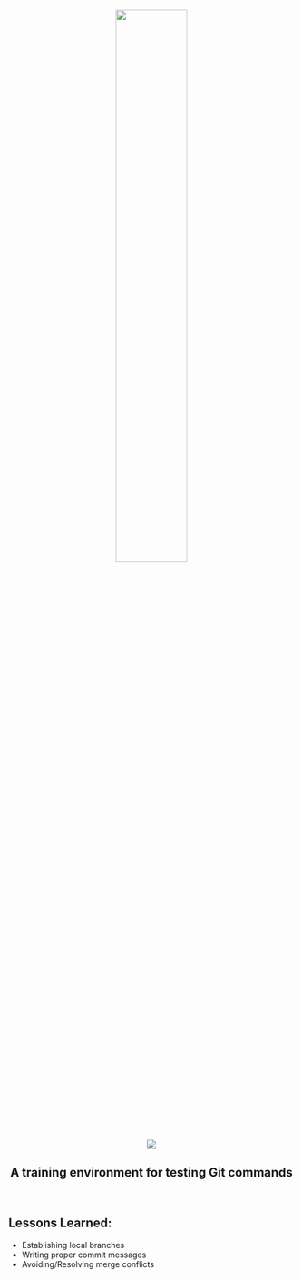 <br/>
<p align="center">
<img src="https://i.imgur.com/vUOtsOa.png" width="50%">
</p>
<br/>
<p align="center">
<img src="https://cdn.wallpapersafari.com/81/49/iOrFxH.jpg" width="">
</p>
<h2 align="center">A training environment for testing Git commands</h2>
<p align="center">
</p>
<br/>

## Lessons Learned:
- Establishing local branches
- Writing proper commit messages
- Avoiding/Resolving merge conflicts
